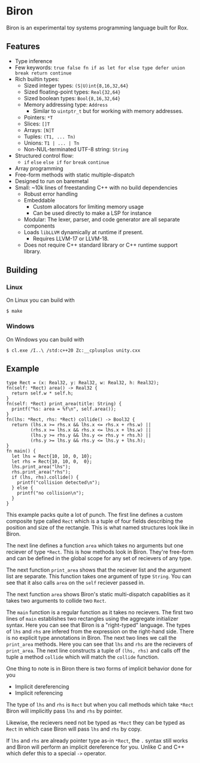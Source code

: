 # Biron

Biron is an experimental toy systems programming language built for Rox.

## Features
* Type inference
* Few keywords: `true false fn if as let for else type defer union break return continue`
* Rich builtin types:
  * Sized integer types: `(S|U)int{8,16,32,64}`
  * Sized floating-point types: `Real{32,64}`
  * Sized boolean types: `Bool{8,16,32,64}`
  * Memory addressing type: `Address`
    * Similar to `uintptr_t` but for working with memory addresses.
  * Pointers: `*T`
  * Slices: `[]T`
  * Arrays: `[N]T`
  * Tuples: `(T1, ... Tn)`
  * Unions: `T1 | ... | Tn`
  * Non-NUL-terminated UTF-8 string: `String`
* Structured control flow:
  * `if` `else` `else if` `for` `break` `continue`
* Array programming
* Free-form methods with static multiple-dispatch
* Designed to run on baremetal
* Small: ~10k lines of freestanding C++ with no build dependencies
  * Robust error handling
  * Embeddable
    * Custom allocators for limiting memory usage
    * Can be used directly to make a LSP for instance
  * Modular: The lexer, parser, and code generator are all separate components
  * Loads `libLLVM` dynamically at runtime if present.
    * Requires LLVM-17 or LLVM-18.
  * Does not require C++ standard library or C++ runtime support library.

## Building

### Linux
On Linux you can build with
```
$ make
```

### Windows
On Windows you can build with
```
$ cl.exe /I..\ /std:c++20 Zc:__cplusplus unity.cxx
```


## Example
```
type Rect = (x: Real32, y: Real32, w: Real32, h: Real32);
fn(self: *Rect) area() -> Real32 {
  return self.w * self.h;
}
fn(self: *Rect) print_area(title: String) {
  printf("%s: area = %f\n", self.area());
}
fn(lhs: *Rect, rhs: *Rect) collide() -> Bool32 {
  return (lhs.x >= rhs.x && lhs.x <= rhs.x + rhs.w) ||
         (rhs.x >= lhs.x && rhs.x <= lhs.x + lhs.w) ||
         (lhs.y >= rhs.y && lhs.y <= rhs.y + rhs.h) ||
         (rhs.y >= lhs.y && rhs.y <= lhs.y + lhs.h);
}
fn main() {
  let lhs = Rect{10, 10, 0, 10};
  let rhs = Rect{10, 10, 0,  0};
  lhs.print_area("lhs");
  rhs.print_area("rhs");
  if (lhs, rhs).collide() {
    printf("collision detected\n");
  } else {
    printf("no collision\n");
  }
}
```
This example packs quite a lot of punch. The first line defines a custom composite type called `Rect` which is a tuple of four fields describing the position and size of the rectangle. This is what named structures look like in Biron.

The next line defines a function `area` which takes no arguments but one reciever of type `*Rect`. This is how methods look in Biron. They're free-form and can be defined in the global scope for any set of recievers of any type.

The next function `print_area` shows that the reciever list and the argument list are separate. This function takes one argument of type `String`. You can see that it also calls `area` on the `self` reciever passed in.

The next function `area` shows Biron's static multi-dispatch capablities as it takes two arguments to collide two `Rect`.

The `main` function is a regular function as it takes no recievers. The first two lines of `main` establishes two rectangles using the aggregate initializer syntax. Here you can see that Biron is a "right-typed" language. The types of `lhs` and `rhs` are infered from the expression on the right-hand side. There is no explicit type annotations in Biron. The next two lines we call the `print_area` methods. Here you can see that `lhs` and `rhs` are the recievers of `print_area`. The next line constructs a tuple of `(lhs, rhs)` and calls off the tuple a method `collide` which will match the `collide` function.

One thing to note is in Biron there is two forms of implicit behavior done for you
  * Implicit dereferencing
  * Implicit referencing

The type of `lhs` and `rhs` is `Rect` but when you call methods which take `*Rect` Biron will implicitly pass `lhs` and `rhs` by pointer.

Likewise, the recievers need not be typed as `*Rect` they can be typed as `Rect` in which case Biron will pass `lhs` and `rhs` by copy.

If `lhs` and `rhs` are already pointer type as-in `*Rect`, the `.` syntax still works and Biron will perform an implicit dereference for you. Unlike C and C++ which defer this to a special `->` operator.